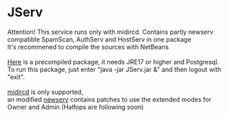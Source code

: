 # JServ
 Attention! This service runs only with midircd.
 Contains partly newserv compatible SpamScan, AuthServ and HostServ in one package<br>
 It's recommened to compile the sources with NetBeans<br>
 <br>
 [Here](https://github.com/user-attachments/files/19493845/JServ.zip) is a precompiled package, it needs JRE17 or higher and Postgresql.
 <br>
 To run this package, just enter "java -jar JServ.jar &" and then logout with "exit".<br>
 <br>
 [midircd](https://github.com/WarPigs1602/midircd) is only supported,<br>
 an modified [newserv](https://github.com/WarPigs1602/newserv-midircd) contains patches to use the extended modes for Owner and Admin (Halfops are following soon)<br>
